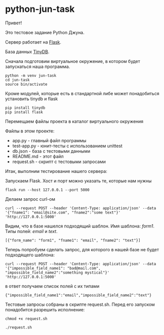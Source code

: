 # python-jun-task

Привет!

Это тестовое задание Python Джуна.

Сервер работает на [Flask](https://flask.palletsprojects.com/en/2.2.x/).

База данных [TinyDB](https://tinydb.readthedocs.io/en/latest/).

Сначала подготовим виртуальное окружение, в котором будет запускаться наша программа.
```
python -m venv jun-task
cd jun-task
source bin/activate
```

Кроме модулей, которые есть в стандартной либе может понадобиться установить tinydb и flask
```
pip install tinydb
pip install flask
```
Перемещаем файлы проекта в каталог виртуального окружения

Файлы в этом проекте:
- app.py        - главный файл программы
- test-app.py   - юнит-тесты с использованием unittest
- db.json       - база с тестовыми данными
- README.md     - этот файл
- request.sh    - скрипт с тестовыми запросами


Итак, выполним тестирование нашего сервера:

Запускаем Flask. Хост и порт можно указать те, которые нам нужны
```
flask run --host 127.0.0.1 --port 5000
```
Делаем запрос curl-ом
```
curl --request POST --header 'Content-Type: application/json' --data '{"fname1": "email@site.com", "fname2":"some text"}' 'http://127.0.0.1:5000'
```
Видим, что в базе нашелся подходящий шаблон. Имя шаблона: *form1*. Типы полей: *email* и *text*.
```
[{"form_name": "form1", "fname1": "email", "fname2": "text"}] 
```
Теперь попробуем сделать запрос, для которого в нашей базе не будет подходящего шаблона:
```
curl --request POST --header 'Content-Type: application/json' --data '{"impossible_field_name1": "bad@mail.com", "impossible_field_name2":"something mystical"}' 'http://127.0.0.1:5000'
```
в ответ получаем список полей с их типами
```
{"impossible_field_name1":"email","impossible_field_name2":"text"}
```
Тестовые запросы собраны в скрипте request.sh. Перед его запуском понадобится разрешить исполнение:
```
chmod +x request.sh
```
```
./request.sh
```
